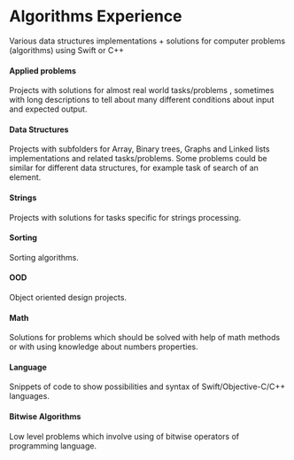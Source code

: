 # Algorithms Experience
Various data structures implementations + solutions for computer problems (algorithms) using Swift or C++

#### Applied problems
Projects with solutions for almost real world tasks/problems , sometimes with long descriptions to tell about many different conditions about input and expected output.

#### Data Structures
Projects with subfolders for Array, Binary trees, Graphs and Linked lists implementations and related tasks/problems. Some problems could be similar for different data structures, for example task of  search of an element.

#### Strings
Projects with solutions for tasks specific for strings processing.

#### Sorting
Sorting algorithms.

#### OOD
Object oriented design projects.

#### Math
Solutions for problems which should be solved with help of math methods or with using knowledge about numbers properties.

#### Language
Snippets of code to show possibilities and syntax of Swift/Objective-C/C++ languages.

#### Bitwise Algorithms
Low level problems which involve using of bitwise operators of programming language.
